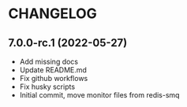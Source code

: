 # CHANGELOG

## 7.0.0-rc.1 (2022-05-27)

* Add missing docs
* Update README.md
* Fix github workflows
* Fix husky scripts
* Initial commit, move monitor files from redis-smq
